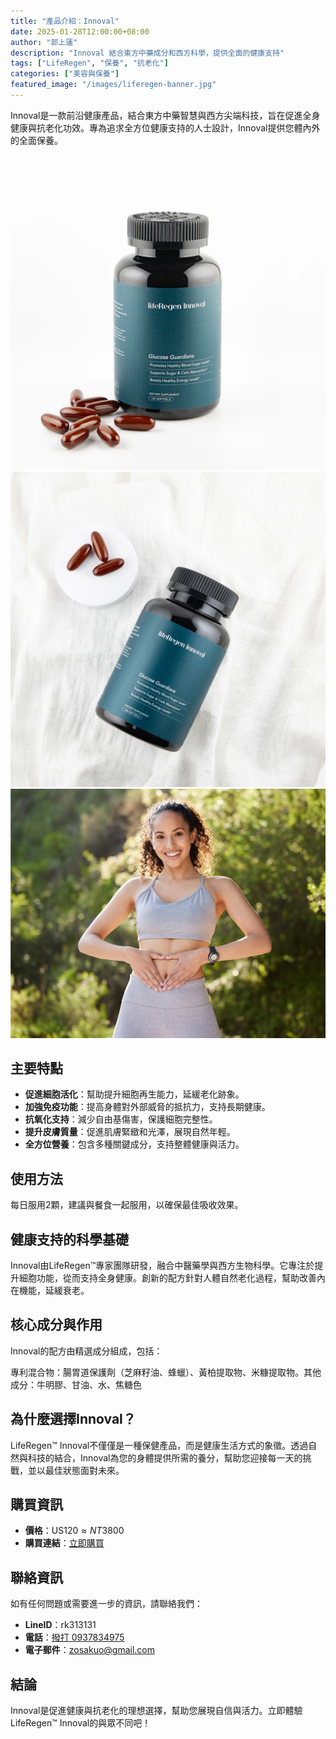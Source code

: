 ```yaml
---
title: "產品介紹：Innoval"
date: 2025-01-28T12:00:00+08:00
author: "郭上蓮"
description: "Innoval 結合東方中藥成分和西方科學，提供全面的健康支持"
tags: ["LifeRegen", "保養", "抗老化"]
categories: ["美容與保養"]
featured_image: "/images/liferegen-banner.jpg"
---
```

Innoval是一款前沿健康產品，結合東方中藥智慧與西方尖端科技，旨在促進全身健康與抗老化功效。專為追求全方位健康支持的人士設計，Innoval提供您體內外的全面保養。

<!--more-->

![Innoval產品展示](INNOVALSKU.webp "Innoval")
![Innoval產品展示](INNOVALSKU_2.webp "Innoval")
![Innoval產品展示](INNOVALSKU_3.webp "Innoval")

## 主要特點

- **促進細胞活化**：幫助提升細胞再生能力，延緩老化跡象。
- **加強免疫功能**：提高身體對外部威脅的抵抗力，支持長期健康。
- **抗氧化支持**：減少自由基傷害，保護細胞完整性。
- **提升皮膚質量**：促進肌膚緊緻和光澤，展現自然年輕。
- **全方位營養**：包含多種關鍵成分，支持整體健康與活力。

## 使用方法

每日服用2顆，建議與餐食一起服用，以確保最佳吸收效果。

## 健康支持的科學基礎

Innoval由LifeRegen™專家團隊研發，融合中醫藥學與西方生物科學。它專注於提升細胞功能，從而支持全身健康。創新的配方針對人體自然老化過程，幫助改善內在機能，延緩衰老。

## 核心成分與作用

Innoval的配方由精選成分組成，包括：

專利混合物：腸胃道保護劑（芝麻籽油、蜂蠟）、黃柏提取物、米糠提取物。其他成分：牛明膠、甘油、水、焦糖色

## 為什麼選擇Innoval？

LifeRegen™ Innoval不僅僅是一種保健產品，而是健康生活方式的象徵。透過自然與科技的結合，Innoval為您的身體提供所需的養分，幫助您迎接每一天的挑戰，並以最佳狀態面對未來。

## 購買資訊

- **價格**：US$120 ≈ NT$3800
- **購買連結**：[立即購買](https://liferegen.com/zh-hant-tn?sponsor=tw011020)

## 聯絡資訊

如有任何問題或需要進一步的資訊，請聯絡我們：

- **LineID**：rk313131
- **電話**：[撥打 0937834975](tel:0937834975)
- **電子郵件**：[zosakuo@gmail.com](mailto:zosakuo@gmail.com)

## 結論

Innoval是促進健康與抗老化的理想選擇，幫助您展現自信與活力。立即體驗LifeRegen™ Innoval的與眾不同吧！